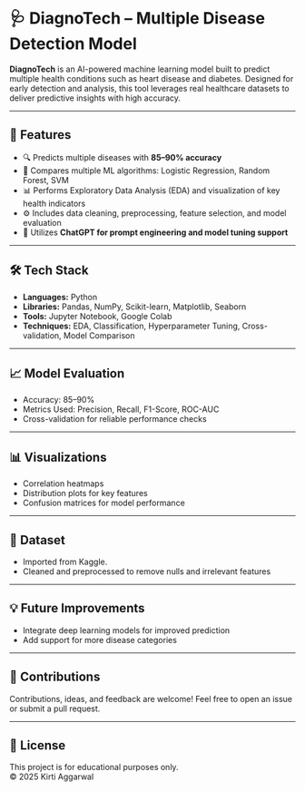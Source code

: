 # 🩺 DiagnoTech – Multiple Disease Detection Model

**DiagnoTech** is an AI-powered machine learning model built to predict multiple health conditions such as heart disease and diabetes. Designed for early detection and analysis, this tool leverages real healthcare datasets to deliver predictive insights with high accuracy.

---

## 🚀 Features

- 🔍 Predicts multiple diseases with **85–90% accuracy**
- 🧠 Compares multiple ML algorithms: Logistic Regression, Random Forest, SVM
- 📊 Performs Exploratory Data Analysis (EDA) and visualization of key health indicators
- ⚙️ Includes data cleaning, preprocessing, feature selection, and model evaluation
- 🤖 Utilizes **ChatGPT for prompt engineering and model tuning support**

---

## 🛠️ Tech Stack

- **Languages:** Python  
- **Libraries:** Pandas, NumPy, Scikit-learn, Matplotlib, Seaborn  
- **Tools:** Jupyter Notebook, Google Colab  
- **Techniques:** EDA, Classification, Hyperparameter Tuning, Cross-validation, Model Comparison

---

## 📈 Model Evaluation

- Accuracy: 85–90%
- Metrics Used: Precision, Recall, F1-Score, ROC-AUC
- Cross-validation for reliable performance checks

---

## 📊 Visualizations

- Correlation heatmaps
- Distribution plots for key features
- Confusion matrices for model performance

---

## 📁 Dataset

- Imported from Kaggle.
- Cleaned and preprocessed to remove nulls and irrelevant features

---

## 💡 Future Improvements

- Integrate deep learning models for improved prediction
- Add support for more disease categories

---

## 🤝 Contributions

Contributions, ideas, and feedback are welcome! Feel free to open an issue or submit a pull request.

---

## 📃 License

This project is for educational purposes only.  
© 2025 Kirti Aggarwal

